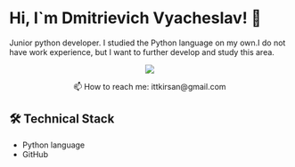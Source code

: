 # Hi, I`m Dmitrievich Vyacheslav! 👋

Junior python developer. I studied the Python language on my own.I do not have work experience, but I want to further develop and study this area.
<p align='center'>
   <a href="https://www.linkedin.com/in/%D0%B2%D1%8F%D1%87%D0%B5%D1%81%D0%BB%D0%B0%D0%B2-%D0%B4%D0%BC%D0%B8%D1%82%D1%80%D0%B8%D0%B5%D0%B2%D0%B8%D1%87-09b469229/">
       <img src="https://img.shields.io/badge/LinkedIn-0077B5?style=for-the-badge&logo=linkedin&logoColor=white"/></a>
</p>
<p align='center'>
   📫 How to reach me: ittkirsan@gmail.com
</p>

## 🛠 Technical Stack
*   Python language
*   GitHub
<!--
**ittkirsan/ittkirsan** is a ✨ _special_ ✨ repository because its `README.md` (this file) appears on your GitHub profile.

Here are some ideas to get you started:

- 🔭 I’m currently working on ...
- 🌱 I’m currently learning ...
- 👯 I’m looking to collaborate on ...
- 🤔 I’m looking for help with ...
- 💬 Ask me about ...
- 📫 How to reach me: ...
- 😄 Pronouns: ...
- ⚡ Fun fact: ...
-->

